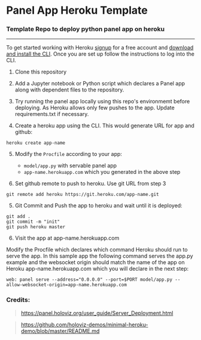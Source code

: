 # Panel App Heroku Template
### Template Repo to deploy python panel app on heroku

---

To get started working with Heroku [signup](https://signup.heroku.com/) for a free account and [download and install the CLI](https://devcenter.heroku.com/articles/getting-started-with-python#set-up). Once you are set up follow the instructions to log into the CLI.

1. Clone this repository

2. Add a Jupyter notebook or Python script which declares a Panel app along with dependent files to the repository.

 
3. Try running the panel app locally using this repo's environmemt before deploying. As Heroku allows only few pushes to the app. Update requirements.txt if necessary.
 
4. Create a heroku app using the CLI. This would generate URL for app and github:
```
heroku create app-name
```

5. Modify the `Procfile` according to your app: 
    - `model/app.py` with servable panel app 
    - `app-name.herokuapp.com` which you generated in the above step

6. Set github remote to push to heroku. Use git URL from step 3

```
git remote add heroku https://git.heroku.com/app-name.git 
```

5. Git Commit and Push the app to heroku and wait until it is deployed:

```
git add .
git commit -m "init"
git push heroku master
```

6. Visit the app at app-name.herokuapp.com

Modify the Procfile which declares which command Heroku should run to serve the app. In this sample app the following command serves the app.py example and the websocket origin should match the name of the app on Heroku app-name.herokuapp.com which you will declare in the next step:

`web: panel serve --address="0.0.0.0" --port=$PORT model/app.py --allow-websocket-origin=app-name.herokuapp.com`

### Credits:
> https://panel.holoviz.org/user_guide/Server_Deployment.html

> https://github.com/holoviz-demos/minimal-heroku-demo/blob/master/README.md
